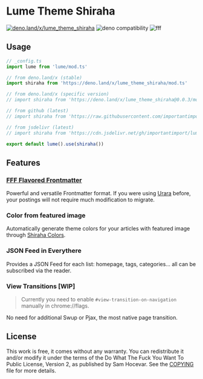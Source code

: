 # Lume Theme Shiraha

[![deno.land/x/lume_theme_shiraha](https://shield.deno.dev/x/lume_theme_shiraha)](https://deno.land/x/lume_theme_shiraha)
![deno compatibility](https://shield.deno.dev/deno/^1.34)
![fff](https://img.shields.io/badge/%F0%9F%8C%9F%20F%20F%20F-1.0-yellow?style=flat)

## Usage

```ts
// _config.ts
import lume from 'lume/mod.ts'

// from deno.land/x (stable)
import shiraha from 'https://deno.land/x/lume_theme_shiraha/mod.ts'

// from deno.land/x (specific version)
// import shiraha from 'https://deno.land/x/lume_theme_shiraha@0.0.3/mod.ts'

// from github (latest)
// import shiraha from 'https://raw.githubusercontent.com/importantimport/lume_theme_shiraha/main/mod.ts'

// from jsdelivr (latest)
// import shiraha from 'https://cdn.jsdelivr.net/gh/importantimport/lume_theme_shiraha/mod.ts'

export default lume().use(shiraha())
```

## Features

### [FFF Flavored Frontmatter](https://fff.js.org)

Powerful and versatile Frontmatter format. If you were using [Urara](https://github.com/importantimport/urara) before, your postings will not require much modification to migrate.

### Color from featured image

Automatically generate theme colors for your articles with featured image through [Shiraha Colors](https://github.com/importantimport/shiraha/tree/main/packages/shiraha-colors).

### JSON Feed in Everythere

Provides a JSON Feed for each list: homepage, tags, categories... all can be subscribed via the reader.

### View Transitions [WIP]

> Currently you need to enable `#view-transition-on-navigation` manually in chrome://flags.

No need for additional Swup or Pjax, the most native page transition.

## License

This work is free, it comes without any warranty. You can redistribute it and/or modify it under the
terms of the Do What The Fuck You Want To Public License, Version 2,
as published by Sam Hocevar. See the [COPYING](COPYING) file for more details.
